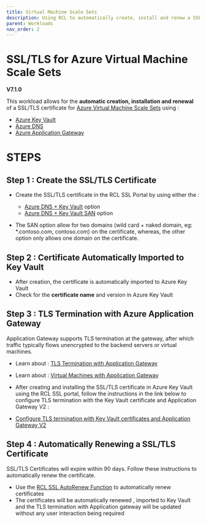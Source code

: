 ```yaml
---
title: Virtual Machine Scale Sets
description: Using RCL to automatically create, install and renew a SSL/TLS certificates in an Azure VM using Key Vault, DNS and Application Gateway
parent: Workloads
nav_order: 2
---
```


# SSL/TLS for Azure Virtual Machine Scale Sets

**V7.1.0**

This workload allows for the **automatic creation, installation and renewal** of a SSL/TLS certificate for [Azure Virtual Machine Scale Sets](https://learn.microsoft.com/en-us/azure/virtual-machine-scale-sets/overview) using :

- [Azure Key Vault](https://docs.microsoft.com/en-us/azure/key-vault/certificates/about-certificates) 
- [Azure DNS](https://docs.microsoft.com/en-us/azure/dns/) 
- [Azure Application Gateway](https://docs.microsoft.com/en-us/azure/application-gateway/overview)

# STEPS

## Step 1 : Create the SSL/TLS Certificate

- Create the SSL/TLS certificate in the RCL SSL Portal by using either the :
    - [Azure DNS + Key Vault](../portal/azure-keyvault.md) option
    - [Azure DNS + Key Vault SAN](../portal/azure-keyvault-san.md) option

- The SAN option allow for two domains (wild card + naked domain, eg: *.contoso.com, contoso.com) on the certificate, whereas, the other option only allows one domain on the certificate.

## Step 2 : Certificate Automatically Imported to Key Vault

- After creation, the certificate is automatically imported to Azure Key Vault
- Check for the **certificate name** and version in Azure Key Vault

## Step 3 : TLS Termination with Azure Application Gateway

Application Gateway supports TLS termination at the gateway, after which traffic typically flows unencrypted to the backend servers or virtual machines.

- Learn about : [TLS Termination with Application Gateway](https://docs.microsoft.com/en-us/azure/application-gateway/ssl-overview)
- Learn about : [Virtual Machines with Application Gateway](https://docs.microsoft.com/en-us/azure/application-gateway/quick-create-portal)
- After creating and installing the SSL/TLS certificate in Azure Key Vault using the RCL SSL portal, follow the instructions in the link below to configure TLS termination with the Key Vault certificate and Application Gateway V2 :

- [Configure TLS termination with Key Vault certificates and Application Gateway V2](https://docs.microsoft.com/en-us/azure/application-gateway/configure-key-vault-portal)

## Step 4 : Automatically Renewing a SSL/TLS Certificate

SSL/TLS Certificates will expire within 90 days. Follow these instructions to automatically renew the certificate.

- Use the [RCL SSL AutoRenew Function](../autorenew/introduction.md) to automatically renew certificates
- The certificates will be automatically renewed , imported to Key Vault and the TLS termination with Application gateway will be updated without any user interaction being required


